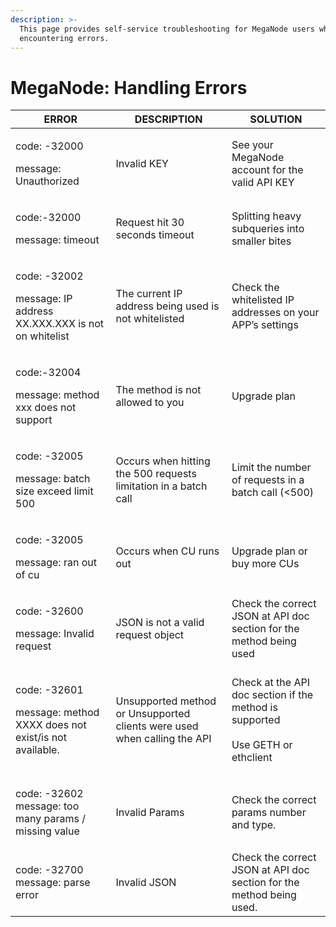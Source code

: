 ```yaml
---
description: >-
  This page provides self-service troubleshooting for MegaNode users when
  encountering errors.
---
```


# MegaNode: Handling Errors



| ERROR                                                                           | DESCRIPTION                                                              | SOLUTION                                                                                    |
| ------------------------------------------------------------------------------- | ------------------------------------------------------------------------ | ------------------------------------------------------------------------------------------- |
| <p>code: -32000</p><p>message: Unauthorized</p>                                 | Invalid KEY                                                              | See your MegaNode account for the valid API KEY                                             |
| <p>code:-32000</p><p>message: timeout</p>                                       | Request hit 30 seconds timeout                                           | Splitting heavy subqueries into smaller bites                                               |
| <p>code: -32002</p><p>message: IP address XX.XXX.XXX is not on whitelist</p>    | The current IP address being used is not whitelisted                     | Check the whitelisted IP addresses on your APP’s settings                                   |
| <p>code:-32004</p><p>message: method xxx does not support</p>                   | The method is not allowed to you                                         | Upgrade plan                                                                                |
| <p>code: -32005</p><p>message: batch size exceed limit 500</p>                  | Occurs when hitting the 500 requests limitation in a batch call          | Limit the number of requests in a batch call (<500)                                         |
| <p>code: -32005</p><p>message: ran out of cu</p>                                | Occurs when CU runs out                                                  | Upgrade plan or buy more CUs                                                                |
| <p>code: -32600</p><p>message: Invalid request</p>                              | JSON is not a valid request object                                       | Check the correct JSON at API doc section for the method being used                         |
| <p>code: -32601</p><p>message: method XXXX does not exist/is not available.</p> | Unsupported method or Unsupported clients were used when calling the API | <p>Check at the API doc section if the method is supported<br><br>Use GETH or ethclient</p> |
| <p>code: -32602<br>message: too many params / missing value</p>                 | Invalid Params                                                           | Check the correct params number and type.                                                   |
| <p>code: -32700<br>message: parse error</p>                                     | Invalid JSON                                                             | Check the correct JSON at API doc section for the method being used.                        |
